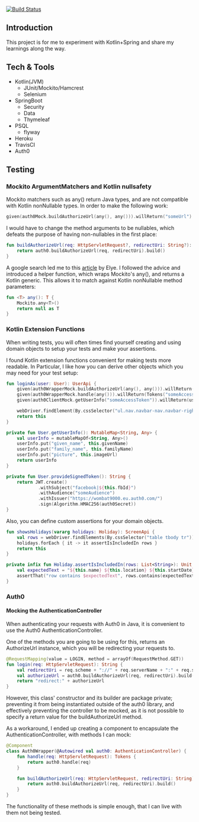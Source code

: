 [![Build Status](https://travis-ci.org/wombat9000/mboyz-webapp.svg?branch=master)](https://travis-ci.org/wombat9000/mboyz-webapp)
## Introduction
This project is for me to experiment with Kotlin+Spring and share my learnings along the way.

## Tech & Tools
- Kotlin(JVM)
	- JUnit/Mockito/Hamcrest
	- Selenium
- SpringBoot
	- Security
	- Data
	- Thymeleaf
- PSQL
    - flyway
- Heroku
- TravisCI
- Auth0
	
## Testing
### Mockito ArgumentMatchers and Kotlin nullsafety
Mockito matchers such as any() return Java types, and are not compatible with Kotlin nonNullable types. In order to make the following work:

```kotlin
given(auth0Mock.buildAuthorizeUrl(any(), any())).willReturn("someUrl")
```
I would have to change the method arguments to be nullables, 
which defeats the purpose of having non-nullables in the first place:
```kotlin
fun buildAuthorizeUrl(req: HttpServletRequest?, redirectUri: String?): String {
	return auth0.buildAuthorizeUrl(req, redirectUri).build()
}
```

A google search led me to this [article](https://medium.com/elye.project/befriending-kotlin-and-mockito-1c2e7b0ef791)
by Elye. I followed the advice and introduced a helper function, which wraps Mockito's any(), and returns
a Kotlin generic. This allows it to match against Kotlin nonNullable method parameters:
```kotlin
fun <T> any(): T {
    Mockito.any<T>()
    return null as T
}
```

### Kotlin Extension Functions
When writing tests, you will often times find yourself creating and using domain objects to setup your tests and make your assertions.


I found Kotlin extension functions convenient for making tests more readable. In Particular, I like how you can derive other objects which you may need for your test setup:
```kotlin
fun loginAs(user: User): UserApi {
    given(auth0WrapperMock.buildAuthorizeUrl(any(), any())).willReturn("/auth0Test")
    given(auth0WrapperMock.handle(any())).willReturn(Tokens("someAccessToken", user.provideSignedToken(),"", "bearer", 9000))
    given(auth0ClientMock.getUserInfo("someAccessToken")).willReturn(user.getUserInfo())

    webDriver.findElement(By.cssSelector("ul.nav.navbar-nav.navbar-right li a")).click()
    return this
}

private fun User.getUserInfo(): MutableMap<String, Any> {
    val userInfo = mutableMapOf<String, Any>()
    userInfo.put("given_name", this.givenName)
    userInfo.put("family_name", this.familyName)
    userInfo.put("picture", this.imageUrl)
    return userInfo
}

private fun User.provideSignedToken(): String {
    return JWT.create()
            .withSubject("facebook|${this.fbId}")
            .withAudience("someAudience")
            .withIssuer("https://wombat9000.eu.auth0.com/")
            .sign(Algorithm.HMAC256(auth0Secret))
}
```
Also, you can define custom assertions for your domain objects.
```kotlin
fun showsHolidays(vararg holidays: Holiday): ScreenApi {
    val rows = webDriver.findElements(By.cssSelector("table tbody tr")).map { it -> it.text }
    holidays.forEach { it -> it assertIsIncludedIn rows }
    return this
}

private infix fun Holiday.assertIsIncludedIn(rows: List<String>): Unit {
    val expectedText = "${this.name} ${this.location} ${this.startDate} ${this.endDate}"
    assertThat("row contains $expectedText", rows.contains(expectedText), `is`(true))
}

```

### Auth0
#### Mocking the AuthenticationController
When authenticating your requests with Auth0 in Java, it is convenient to use the Auth0 AuthenticationController.

One of the methods you are going to be using for this, returns an AuthorizeUrl instance, which you will be redirecting your requests to.

```kotlin
@RequestMapping(value = LOGIN, method = arrayOf(RequestMethod.GET))
fun login(req: HttpServletRequest): String {
	val redirectUri = req.scheme + "://" + req.serverName + ":" + req.serverPort + CALLBACK
	val authorizeUrl = auth0.buildAuthorizeUrl(req, redirectUri).build()
	return "redirect:" + authorizeUrl
}
```
However, this class' constructor and its builder are package private; preventing it from being instantiated
outside of the auth0 library, and effectively preventing the controller to be mocked, as it is not possible
to specify a return value for the buildAuthorizeUrl method.

As a workaround, I ended up creating a component to encapsulate the AuthenticationController, with methods I can mock:
```kotlin
@Component
class Auth0Wrapper(@Autowired val auth0: AuthenticationController) {
	fun handle(req: HttpServletRequest): Tokens {
		return auth0.handle(req)
	}

	fun buildAuthorizeUrl(req: HttpServletRequest, redirectUri: String): String {
		return auth0.buildAuthorizeUrl(req, redirectUri).build()
	}
}
```
The functionality of these methods is simple enough, that I can live with them not being tested.